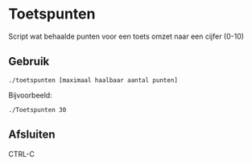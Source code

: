 # Toetspunten
Script wat behaalde punten voor een toets omzet naar een cijfer (0-10)

## Gebruik
```
./toetspunten [maximaal haalbaar aantal punten]
```

Bijvoorbeeld:
```
./Toetspunten 30
```

## Afsluiten

CTRL-C
